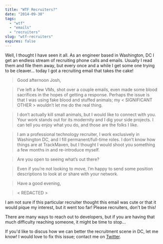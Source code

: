```yaml
---
title: "WTF Recruiters?"
date: "2014-09-30"
tags:
  - "wtf"
  - "emails"
  - "recruiters"
slug: "wtf-recruiters"
expires: false
---
```


Well, I thought I have seen it all. As an engineer based in Washington, DC I
get an endless stream of recruiting phone calls and emails. Usually I read them
and file them away, but every once and a while I get some one trying to be
cleaver... today I got a recruiting email that takes the cake!

> Good afternoon Josh,

> I’ve left a few VMs, shot over a couple emails, even made some blood sacrifices in the hopes of getting a response. Perhaps the issue is that I was using fake blood and stuffed animals; my &lt; SIGNIFICANT OTHER &gt; wouldn’t let me do the real thing.

> I don’t actually kill small animals, but I would like to connect with you. Your work stands out for its modernity and I dig your side projects. I can tell you enjoy what you do, and those are the folks I like.

> I am a professional technology recruiter, I work exclusively in Washington DC, and I fill permanent/full-time roles. I don’t know how things are at TrackMaven, but I thought I would shoot you something a few months in and re-introduce myself.

> Are you open to seeing what’s out there?

> Even if you’re not looking to move, I’m happy to send some position descriptions to look at or share with your network.

> Have a good evening,

> &lt; REDACTED &gt;

I am not sure if this particular recruiter thought this email was cute or that
it would pique my interest, but it went too far! Please recruiters, don't
be this!

There are many ways to reach out to developers, but if you are having that much
difficulty reaching someone, it might be time to stop...

If you'd like to discus how we can better the recruitment scene in DC, let me
know! I would love to fix this issue; contact me on [Twitter](https://twitter.com/joshfinnie).
